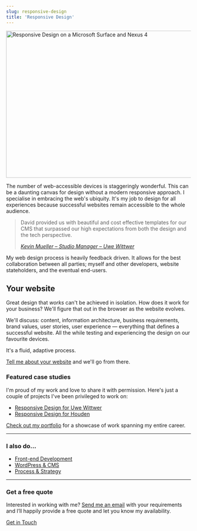 ```yaml
---
slug: responsive-design
title: 'Responsive Design'
---
```

<p class="Image Image--basic">
  <img
    src="/images/pages/responsive-design.png"
    title="Responsive Design on a Microsoft Surface and Nexus 4"
    alt="Responsive Design on a Microsoft Surface and Nexus 4"
    loading="lazy"
    width="640"
    height="400">
</p>

The number of web-accessible devices is staggeringly wonderful. This can be a daunting canvas for design without a modern responsive approach. I specialise in embracing the web's ubiquity. It's my job to design for all experiences because successful websites remain accessible to the whole audience.

> David provided us with beautiful and cost effective templates for our CMS that surpassed our high expectations from both the design and the tech perspective.
>
> <cite>[Kevin Mueller – Studio Manager – Uwe Wittwer](/2014/05/07/responsive-design-for-uwe-wittwer/)</cite>

My web design process is heavily feedback driven. It allows for the best collaboration between all parties; myself and other developers, website stateholders, and the eventual end-users.

## Your website

Great design that _works_ can't be achieved in isolation. How does it work for your business? We'll figure that out in the browser as the website evolves.

We'll discuss: content, information architecture, business requirements, brand values, user stories, user experience — everything that defines a successful website. All the while testing and experiencing the design on our favourite devices.

It's a fluid, adaptive process.

[Tell me about your website](/contact/) and we'll go from there.

### Featured case studies

I'm proud of my work and love to share it with permission. Here's just a couple of projects I've been privileged to work on:

* [Responsive Design for Uwe Wittwer](/2014/05/07/responsive-design-for-uwe-wittwer/)
* [Responsive Design for Houden](/2015/03/18/responsive-design-for-houden/)

[Check out my portfolio](/showcase/) for a showcase of work spanning my entire career.

* * *

### I also do…

* <a href="/front-end-development/">Front-end Development</a>
* <a href="/wordpress-and-cms-integration/">WordPress &amp; CMS</a>
* <a href="/process-and-strategy/">Process &amp; Strategy</a>

* * *

<h3 class="Cursive">Get a free quote</h3>

Interested in working with me? <a href="/contact/">Send me an email</a> with your requirements and I’ll happily provide a free quote and let you know my availability.

<a href="/contact/" class="Button">Get in Touch</a>
